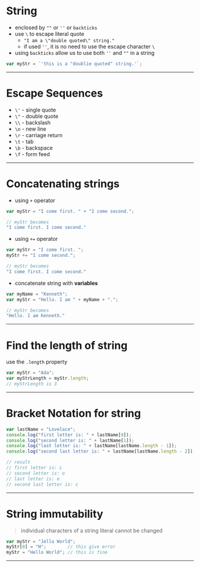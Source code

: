 # String
* enclosed by `""` or `''` or `backticks`
* use `\` to escape literal quote
	* `"I am a \"double quoted\" string."`
	* if used `''`, it is no need to use the escape character `\`
* using `backticks` allow us to use both `''` and `""` in a string
```javascript
var myStr = `'this is a "doublie quoted" string.'`;
```
---
# Escape Sequences
* `\'` - single quote
* `\"` - double quote
* `\\` - backslash
* `\n` - new line
* `\r` - carriage return
* `\t` - tab
* `\b` - backspace
* `\f` - form feed
---
# Concatenating strings
* using `+` operator
```javascript
var myStr = "I come first. " + "I come second.";

// myStr becomes
"I come first. I come second."
```
* using `+=` operator
```javascript
var myStr = "I come first. ";
myStr += "I come second.";

// myStr becomes
"I come first. I come second."
```
* concatenate string with __variables__
```javascript
var myName = "Kenneth";
var myStr = "Hello. I am " + myName + ".";

// myStr becomes
"Hello. I am Kenneth."
```
---
# Find the length of string
use the `.length` property
```javascript
var myStr = "Ada";
var myStrLength = myStr.length;
// myStrLength is 3
```
---
# Bracket Notation for string
```javascript
var lastName = "Lovelace";
console.log("first letter is: " + lastName[0]);
console.log("second letter is: " + lastName[1]);
console.log("last letter is: " + lastName[lastName.length - 1]);
console.log("second last letter is: " + lastName[lastName.length - 2]);

// result
// first letter is: L
// second letter is: o
// last letter is: e
// second last letter is: c
```
---
# String immutability
> individual characters of a string literal cannot be changed
```javascript
var myStr = "Jello World";
myStr[0] = "H";        // this give error
myStr = "Hello World"; // this is fine
```
---
